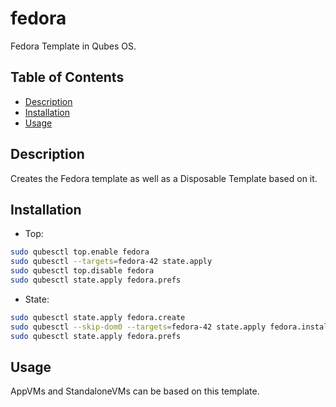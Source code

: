 # fedora

Fedora Template in Qubes OS.

## Table of Contents

*   [Description](#description)
*   [Installation](#installation)
*   [Usage](#usage)

## Description

Creates the Fedora template as well as a Disposable Template based on it.

## Installation

*   Top:

```sh
sudo qubesctl top.enable fedora
sudo qubesctl --targets=fedora-42 state.apply
sudo qubesctl top.disable fedora
sudo qubesctl state.apply fedora.prefs
```

*   State:

<!-- pkg:begin:post-install -->

```sh
sudo qubesctl state.apply fedora.create
sudo qubesctl --skip-dom0 --targets=fedora-42 state.apply fedora.install
sudo qubesctl state.apply fedora.prefs
```

<!-- pkg:end:post-install -->

## Usage

AppVMs and StandaloneVMs can be based on this template.
